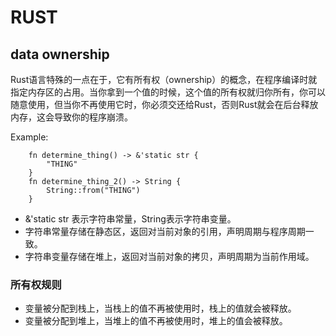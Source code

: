 # RUST

## data ownership

Rust语言特殊的一点在于，它有所有权（ownership）的概念，在程序编译时就指定内存区的占用。当你拿到一个值的时候，这个值的所有权就归你所有，你可以随意使用，但当你不再使用它时，你必须交还给Rust，否则Rust就会在后台释放内存，这会导致你的程序崩溃。

Example:
```text
    fn determine_thing() -> &'static str {
        "THING"
    }
    fn determine_thing_2() -> String {
        String::from("THING")
    }
```
- &'static str 表示字符串常量，String表示字符串变量。
- 字符串常量存储在静态区，返回对当前对象的引用，声明周期与程序周期一致。
- 字符串变量存储在堆上，返回对当前对象的拷贝，声明周期为当前作用域。

### 所有权规则

- 变量被分配到栈上，当栈上的值不再被使用时，栈上的值就会被释放。
- 变量被分配到堆上，当堆上的值不再被使用时，堆上的值会被释放。
